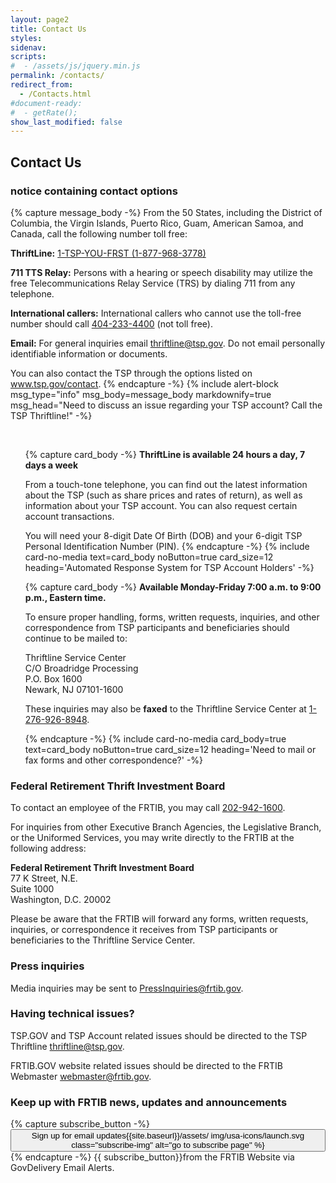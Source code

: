 ```yaml
---
layout: page2
title: Contact Us
styles:
sidenav:
scripts:
#  - /assets/js/jquery.min.js
permalink: /contacts/
redirect_from:
  - /Contacts.html
#document-ready:
#  - getRate();
show_last_modified: false
---
```


## Contact Us


<h3 class="usa-sr-only">notice containing contact options</h3>
{% capture message_body -%}
From the 50 States, including the District of Columbia, the Virgin Islands, Puerto Rico, Guam, American Samoa, and Canada, call the following number toll free:

__ThriftLine:__
<a href="tel:1-877-968-3778">1-TSP-YOU-FRST (1-877-968-3778)</a>

__711 TTS Relay:__ Persons with a hearing or speech disability may utilize the free Telecommunications Relay Service (TRS) by dialing 711 from any telephone.

__International callers:__ International callers who cannot use the toll-free number should call <a href="tel:404-233-4400">404-233-4400</a>
(not toll free).

__Email:__ For general inquiries email <thriftline@tsp.gov>. Do not email personally identifiable information or documents.

You can also contact the TSP through the options listed on
<a href="https://www.tsp.gov/contact" target="_blank" rel="noopener">www.tsp.gov/contact</a>.
{% endcapture -%}
{% include alert-block msg_type="info" msg_body=message_body markdownify=true
  msg_head="Need to discuss an issue regarding your TSP account?  Call the TSP Thriftline!" -%}

<br clear="all">

<ul class="usa-card-group">

<!--start of automated response card -->
{% capture card_body -%}
__ThriftLine is available 24 hours a day, 7 days a week__

From a touch-tone telephone, you can find out the latest information about the TSP (such as share prices and rates of return), as well as information about your TSP account.  You can also request certain account transactions.

You will need your 8-digit Date Of Birth (DOB) and your 6-digit TSP Personal Identification Number (PIN).
{% endcapture -%}
{% include card-no-media text=card_body noButton=true card_size=12
  heading='Automated Response System for TSP Account Holders' -%}

<!--start of talk to card -->
<!-- {% capture card_body -%}
__Available Monday-Friday   7:00 a.m. to 9:00 p.m., Eastern time.__

Press 3 to speak to a Participant Service Representative (PSR) when calling the ThriftLine.

PSRs handle questions about loans, contribution allocations, interfund transfers, designations of beneficiaries, and withdrawals.
{% endcapture -%}
{% include card-no-media text=card_body noButton=true card_size=6
  heading='Talk to a Participant Service Rep' -%}
-->
<!--start of mail or fax card -->
{% capture card_body -%}
__Available Monday-Friday   7:00 a.m. to 9:00 p.m., Eastern time.__

To ensure proper handling, forms, written requests, inquiries, and other correspondence from TSP participants and beneficiaries should continue to be mailed to:

Thriftline Service Center<br>
C/O Broadridge Processing<br>
P.O. Box 1600<br>
Newark, NJ 07101-1600

These inquiries may also be __faxed__ to the Thriftline Service Center at <a href="tel:1-276-926-8948">1-276-926-8948</a>.

{% endcapture -%}
{% include card-no-media card_body=true text=card_body noButton=true card_size=12
  heading='Need to mail or fax forms and other correspondence?' -%}

</ul>

### Federal Retirement Thrift Investment Board

To contact an employee of the FRTIB, you may call <a href="tel:202-942-1600">202-942-1600</a>.

For inquiries from other Executive Branch Agencies, the Legislative Branch, or the Uniformed Services, you may write directly to the FRTIB at the following address:

__Federal Retirement Thrift Investment Board__<br>
77 K Street, N.E. <br>
Suite 1000<br>
Washington, D.C. 20002

Please be aware that the FRTIB will forward any forms, written requests, inquiries, or correspondence it receives from TSP participants or beneficiaries to the Thriftline Service Center.

### Press inquiries

Media inquiries may be sent to <PressInquiries@frtib.gov>.

### Having technical issues?

TSP.GOV and TSP Account related issues should be directed to the TSP Thriftline <a href="mailto:thriftline@tsp.gov?subject=TSP Account Issues" target="_blank" rel="noopener">thriftline@tsp.gov</a>.

FRTIB.GOV website related issues should be directed to the FRTIB Webmaster <a href="mailto:{{site.email}}?subject=FRTIB website technical issues" target="_blank" rel="noopener">webmaster@frtib.gov</a>.

### Keep up with FRTIB news, updates and announcements

{% capture subscribe_button -%}
<a href="https://public.govdelivery.com/accounts/USFRTIB/subscriber/new?pop=t" target="_blank" rel="noopener"><button class="usa-button thin on-card subscribe">Sign up for email updates{{site.baseurl}}/assets/ img/usa-icons/launch.svg class="subscribe-img" alt="go to subscribe page" %}</button></a>
{% endcapture -%}
{{ subscribe_button}}from the FRTIB Website via GovDelivery Email Alerts.  

<!-- CONTENT END -->
